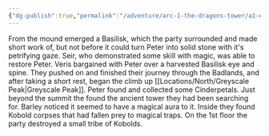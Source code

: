 ```yaml
---
{"dg-publish":true,"permalink":"/adventure/arc-1-the-dragons-tower/a1-e9/"}
---
```


From the mound emerged a Basilisk, which the party surrounded and made short work of, but not before it could turn Peter into solid stone with it's petrifying gaze. Seir, who demonstrated some skill with magic, was able to restore Peter. Veris bargained with Peter over a harvested Basilisk eye and spine. They pushed on and finished their journey through the Badlands, and after taking a short rest, began the climb up [[Locations/North/Greyscale Peak\|Greyscale Peak]]. Peter found and collected some Cinderpetals. Just beyond the summit the found the ancient tower they had been searching for. Barley noticed it seemed to have a magical aura to it. Inside they found Kobold corpses that had fallen prey to magical traps. On the 1st floor the party destroyed a small tribe of Kobolds.